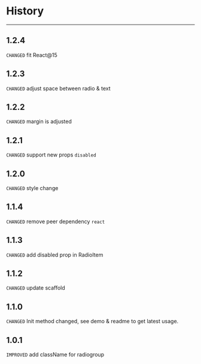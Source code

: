 # History

---

## 1.2.4

`CHANGED` fit React@15

## 1.2.3

`CHANGED` adjust space between radio & text

## 1.2.2

`CHANGED` margin is adjusted

## 1.2.1

`CHANGED` support new props `disabled`

## 1.2.0

`CHANGED` style change

## 1.1.4

`CHANGED` remove peer dependency `react`

## 1.1.3

`CHANGED` add disabled prop in RadioItem

## 1.1.2

`CHANGED` update scaffold

## 1.1.0

`CHANGED` Init method changed, see demo & readme to get latest usage.

## 1.0.1

`IMPROVED` add className for radiogroup